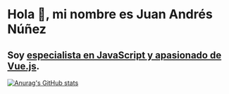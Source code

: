 # Hola 👋, mi nombre es Juan Andrés Núñez
## Soy [especialista en JavaScript y apasionado de Vue.js](https://wmedia.es/acerca-de-juan-andres-nunez-juanwmedia/). 

[![Anurag's GitHub stats](https://github-readme-stats.vercel.app/api?username=juanwmedia&show_icons=true&theme=radical)](https://github.com/anuraghazra/github-readme-stats)


<!--
**juanwmedia/juanwmedia** is a ✨ _special_ ✨ repository because its `README.md` (this file) appears on your GitHub profile.

Here are some ideas to get you started:

- 🔭 I’m currently working on ...
- 🌱 I’m currently learning ...
- 👯 I’m looking to collaborate on ...
- 🤔 I’m looking for help with ...
- 💬 Ask me about ...
- 📫 How to reach me: ...
- 😄 Pronouns: ...
- ⚡ Fun fact: ...
-->
